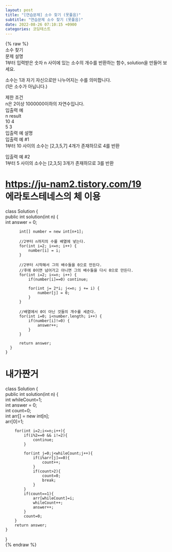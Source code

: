 ```yaml
---  
layout: post  
title: "[연습문제] 소수 찾기 (못풀음)"  
subtitle: "연습문제 소수 찾기 (못풀음)"  
date: 2022-08-26 07:10:15 +0900  
categories: 코딩테스트  
---  
```

{% raw %}  
소수 찾기  
문제 설명  
1부터 입력받은 숫자 n 사이에 있는 소수의 개수를 반환하는 함수, solution을 만들어 보세요.  
  
소수는 1과 자기 자신으로만 나누어지는 수를 의미합니다.  
(1은 소수가 아닙니다.)  
  
제한 조건  
n은 2이상 1000000이하의 자연수입니다.  
입출력 예  
n	result  
10	4  
5	3  
입출력 예 설명  
입출력 예 #1  
1부터 10 사이의 소수는 [2,3,5,7] 4개가 존재하므로 4를 반환  
  
입출력 예 #2  
1부터 5 사이의 소수는 [2,3,5] 3개가 존재하므로 3를 반환  
  
  
  
  
https://ju-nam2.tistory.com/19  
에라토스테네스의 체 이용   
======================================================================================================  
class Solution {  
      public int solution(int n) {  
          int answer = 0;  
            
          int[] number = new int[n+1];  
            
          //2부터 n까지의 수를 배열에 넣는다.  
          for(int i=2; i<=n; i++) {  
              number[i] = i;  
          }  
            
          //2부터 시작해서 그의 배수들을 0으로 만든다.  
          //후에 0이면 넘어가고 아니면 그의 배수들을 다시 0으로 만든다.  
          for(int i=2; i<=n; i++) {  
              if(number[i]==0) continue;  
                
              for(int j= 2*i; j<=n; j += i) {  
                  number[j] = 0;  
              }  
          }  
            
          //배열에서 0이 아닌 것들의 개수를 세준다.  
          for(int i=0; i<number.length; i++) {  
              if(number[i]!=0) {  
                  answer++;  
              }  
          }  
            
          return answer;  
      }  
    }  
  
  
내가짠거  
======================================================================================================  
class Solution {  
    public int solution(int n) {  
        int whileCount=1;  
        int answer = 0;  
        int count=0;  
        int arr[] = new int[n];  
        arr[0]=1;  
          
          
        for(int i=2;i<=n;i++){  
            if(i%2==0 && i!=2){  
                continue;  
            }  
              
            for(int j=0;j<whileCount;j++){  
                if(i%arr[j]==0){  
                    count++;  
                }  
                if(count>2){  
                    count=0;  
                    break;  
                }  
            }  
            if(count==1){  
                arr[whileCount]=i;  
                whileCount++;  
                answer++;  
            }  
            count=0;  
        }  
        return answer;  
    }  
}  
{% endraw %}